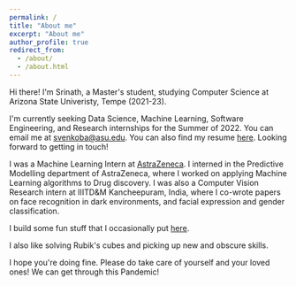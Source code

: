 ```yaml
---
permalink: /
title: "About me"
excerpt: "About me"
author_profile: true
redirect_from: 
  - /about/
  - /about.html
---
```


Hi there!
I'm Srinath, a Master's student, studying Computer Science at Arizona State Univeristy, Tempe (2021-23).

I'm currently seeking Data Science, Machine Learning, Software Engineering, and Research internships for the Summer of 2022. You can email me at svenkoba@asu.edu. You can also find my resume [here](https://srinathvrao.github.io/resume/). Looking forward to getting in touch!

I was a Machine Learning Intern at [AstraZeneca](https://www.linkedin.com/company/astrazeneca/). I interned in the Predictive Modelling department of AstraZeneca, where I worked on applying Machine Learning algorithms to Drug discovery. I was also a Computer Vision Research intern at IIITD&M Kancheepuram, India, where I co-wrote papers on face recognition in dark environments, and facial expression and gender classification.

I build some fun stuff that I occasionally put [here](https://srinathvrao.github.io/year-archive/).

I also like solving Rubik's cubes and picking up new and obscure skills.


I hope you're doing fine. Please do take care of yourself and your loved ones! We can get through this Pandemic!
